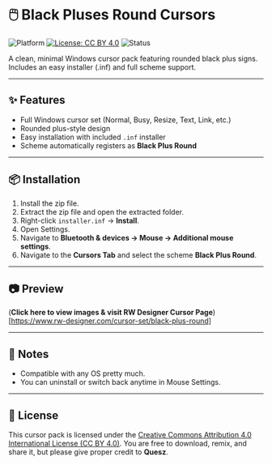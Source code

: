 # 🖱️ Black Pluses Round Cursors

![Platform](https://img.shields.io/badge/platform-Windows-blue?logo=windows)
[![License: CC BY 4.0](https://img.shields.io/badge/License-CC%20BY%204.0-lightgrey.svg)](LICENSE)
![Status](https://img.shields.io/badge/status-active-success)

A clean, minimal Windows cursor pack featuring rounded black plus signs. Includes an easy installer (.inf) and full scheme support.

---

## ✨ Features
- Full Windows cursor set (Normal, Busy, Resize, Text, Link, etc.)
- Rounded plus-style design
- Easy installation with included `.inf` installer
- Scheme automatically registers as **Black Plus Round**

---

## 📦 Installation
1. Install the zip file.
2. Extract the zip file and open the extracted folder.
3. Right-click `installer.inf` → **Install**.
4. Open Settings.
5. Navigate to **Bluetooth & devices → Mouse → Additional mouse settings**.
6. Navigate to the **Cursors Tab** and select the scheme **Black Plus Round**.

---

## 📷 Preview
(**Click here to view images & visit RW Designer Cursor Page**)[https://www.rw-designer.com/cursor-set/black-plus-round]

---

## 📝 Notes
- Compatible with any OS pretty much.
- You can uninstall or switch back anytime in Mouse Settings.

---

## 📜 License
This cursor pack is licensed under the [Creative Commons Attribution 4.0 International License (CC BY 4.0)](LICENSE.txt).
You are free to download, remix, and share it, but please give proper credit to **Quesz**.
